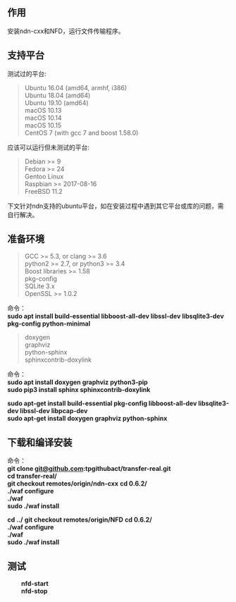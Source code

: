 ## 作用
安装ndn-cxx和NFD，运行文件传输程序。

## 支持平台

测试过的平台:
> Ubuntu 16.04 (amd64, armhf, i386)  
> Ubuntu 18.04 (amd64)  
> Ubuntu 19.10 (amd64)  
> macOS 10.13  
> macOS 10.14  
> macOS 10.15  
> CentOS 7 (with gcc 7 and boost 1.58.0)  

应该可以运行但未测试的平台:
> Debian >= 9  
> Fedora >= 24  
> Gentoo Linux  
> Raspbian >= 2017-08-16  
> FreeBSD 11.2  

下文针对ndn支持的ubuntu平台，如在安装过程中遇到其它平台或库的问题，需自行解决。

## 准备环境
> GCC >= 5.3, or clang >= 3.6  
> python2 >= 2.7, or python3 >= 3.4  
> Boost libraries >= 1.58  
> pkg-config  
> SQLite 3.x  
> OpenSSL >= 1.0.2  

命令：  
    **sudo apt install build-essential libboost-all-dev libssl-dev libsqlite3-dev pkg-config python-minimal**

> doxygen  
> graphviz  
> python-sphinx  
> sphinxcontrib-doxylink  

命令：  
**sudo apt install doxygen graphviz python3-pip**  
**sudo pip3 install sphinx sphinxcontrib-doxylink**

**sudo apt-get install build-essential pkg-config libboost-all-dev libsqlite3-dev libssl-dev libpcap-dev**  
**sudo apt-get install doxygen graphviz python-sphinx**

## 下载和编译安装
命令：  
**git clone git@github.com:tpgithubact/transfer-real.git**  
**cd transfer-real/**  
**git checkout remotes/origin/ndn-cxx**
**cd 0.6.2/**  
**./waf configure**  
**./waf**  
**sudo ./waf install**

**cd ../**
**git checkout remotes/origin/NFD**
**cd 0.6.2/**  
**./waf configure**  
**./waf**  
**sudo ./waf install**

## 测试
&#160; &#160; &#160; &#160; **nfd-start**  
&#160; &#160; &#160; &#160; **nfd-stop**
